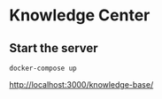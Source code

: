 # Knowledge Center

## Start the server
```
docker-compose up
```
[http://localhost:3000/knowledge-base/](http://localhost:3000/knowledge-base/)